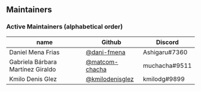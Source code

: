 ## Maintainers

### Active Maintainers (alphabetical order)
| name              | Github    | Discord        |
|-------------------|-----------|----------------|
| Daniel Mena Frias | [@dani-fmena](https://github.com/dani-fmena)  | Ashigaru#7360  |
| Gabriela Bárbara Martínez Giraldo    | [@matcom-chacha](https://github.com/matcom-chacha)  | muchacha#9511  |
| Kmilo Denis Glez | [@kmilodenisglez](https://github.com/kmilodenisglez)  | kmilodg#9899  |
